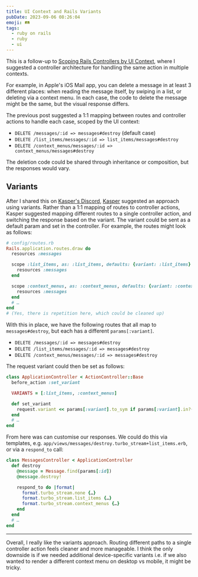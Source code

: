 ```yaml
---
title: UI Context and Rails Variants
pubDate: 2023-09-06 08:26:04
emoji: 🛤️
tags:
  - ruby on rails
  - ruby
  - ui
---
```


This is a follow-up to [Scoping Rails Controllers by UI Context](/posts/scoping-controllers-by-ui-context/), where I suggested a controller architecture for handling the same action in multiple contexts.

For example, in Apple's iOS Mail app, you can delete a message in at least 3 different places: when reading the message itself, by swiping in a list, or deleting via a context menu. In each case, the code to delete the message might be the same, but the visual response differs.

The previous post suggested a 1:1 mapping between routes and controller actions to handle each case, scoped by the UI context:

- `DELETE /messages/:id => messages#destroy` (default case)
- `DELETE /list_items/messages/:id => list_items/messages#destroy`
- `DELETE /context_menus/messages/:id => context_menus/messages#destroy`

The deletion code could be shared through inheritance or composition, but the responses would vary.

## Variants

After I shared this on [Kasper's Discord](http://discord.gg/NNN3TAD5jQ), [Kasper](https://ruby.social/@kaspth) suggested an approach using variants. Rather than a 1:1 mapping of routes to controller actions, Kasper suggested mapping different routes to a single controller action, and switching the response based on the variant. The variant could be sent as a default param and set in the controller. For example, the routes might look as follows:

```rb
# config/routes.rb
Rails.application.routes.draw do
  resources :messages

  scope :list_items, as: :list_items, defaults: {variant: :list_items} do
    resources :messages
  end

  scope :context_menus, as: :context_menus, defaults: {variant: :context_menus} do
    resources :messages
  end
  # …
end
# (Yes, there is repetition here, which could be cleaned up)
```

With this in place, we have the following routes that all map to `messages#destroy`, but each has a different `params[:variant]`.

- `DELETE /messages/:id => messages#destroy`
- `DELETE /list_items/messages/:id => messages#destroy`
- `DELETE /context_menus/messages/:id => messages#destroy`

The request variant could then be set as follows:

```rb
class ApplicationController < ActionController::Base
  before_action :set_variant

  VARIANTS = [:list_items, :context_menus]

  def set_variant
    request.variant << params[:variant].to_sym if params[:variant].in?(VARIANTS)
  end
  # …
end
```

From here was can customise our responses. We could do this via templates, e.g. `app/views/messages/destroy.turbo_stream+list_items.erb`, or via a `respond_to` call:

```rb
class MessagesController < ApplicationController
  def destroy
    @message = Message.find(params[:id])
    @message.destroy!

    respond_to do |format|
      format.turbo_stream.none {…}
      format.turbo_stream.list_items {…}
      format.turbo_stream.context_menus {…}
    end
  end
  # …
end
```

---

Overall, I really like the variants approach. Routing different paths to a single controller action feels cleaner and more manageable. I think the only downside is if we needed additional device-specific variants i.e. if we also wanted to render a different context menu on desktop vs mobile, it might be tricky.
